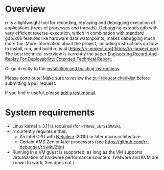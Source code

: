 # Overview

rr is a lightweight tool for recording, replaying and debugging execution of applications (trees of processes and threads).
Debugging extends gdb with very efficient reverse-execution, which in combination with standard gdb/x86 features like hardware data watchpoints, makes debugging much more fun. More information about the project, including instructions on how to install, run, and build rr, is at [https://rr-project.org](https://rr-project.org). The best technical overview is currently the paper [Engineering Record And Replay For Deployability: Extended Technical Report](https://arxiv.org/pdf/1705.05937.pdf).

Or go directly to the [installation and building instructions](https://github.com/rr-debugger/rr/wiki/Building-And-Installing).

Please contribute!  Make sure to review the [pull request checklist](/CONTRIBUTING.md) before submitting a pull request.

If you find rr useful, please [add a testimonial](https://github.com/rr-debugger/rr/wiki/Testimonials).

# System requirements

* Linux kernel ≥ 3.11 is required (for `PTRACE_SETSIGMASK`).
* rr currently requires either:
  * An Intel CPU with [Nehalem](https://en.wikipedia.org/wiki/Nehalem_%28microarchitecture%29) (2010) or later microarchitecture.
  * Certain AMD Zen or later processors (see https://github.com/rr-debugger/rr/wiki/Zen)
* Running in a VM guest is supported, as long as the VM supports virtualization of hardware performance counters. (VMware and KVM are known to work; Xen does not.)
